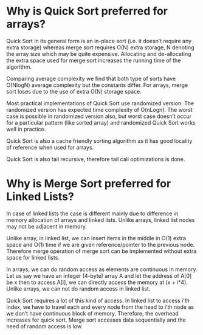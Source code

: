 # Why is Quick Sort preferred for arrays?


Quick Sort in its general form is an in-place sort (i.e. it doesn’t require any extra storage) whereas merge sort requires O(N) extra storage, N denoting the array size which may be quite expensive. Allocating and de-allocating the extra space used for merge sort increases the running time of the algorithm.

Comparing average complexity we find that both type of sorts have O(NlogN) average complexity but the constants differ. For arrays, merge sort loses due to the use of extra O(N) storage space.

Most practical implementations of Quick Sort use randomized version. The randomized version has expected time complexity of O(nLogn). The worst case is possible in randomized version also, but worst case doesn’t occur for a particular pattern (like sorted array) and randomized Quick Sort works well in practice.

Quick Sort is also a cache friendly sorting algorithm as it has good locality of reference when used for arrays.

Quick Sort is also tail recursive, therefore tail call optimizations is done.


# Why is Merge Sort preferred for Linked Lists?


In case of linked lists the case is different mainly due to difference in memory allocation of arrays and linked lists. Unlike arrays, linked list nodes may not be adjacent in memory.

Unlike array, in linked list, we can insert items in the middle in O(1) extra space and O(1) time if we are given reference/pointer to the previous node. Therefore merge operation of merge sort can be implemented without extra space for linked lists.

In arrays, we can do random access as elements are continuous in memory. Let us say we have an integer (4-byte) array A and let the address of A[0] be x then to access A[i], we can directly access the memory at (x + i*4). Unlike arrays, we can not do random access in linked list.

Quick Sort requires a lot of this kind of access. In linked list to access i’th index, we have to travel each and every node from the head to i’th node as we don’t have continuous block of memory. Therefore, the overhead increases for quick sort. Merge sort accesses data sequentially and the need of random access is low.